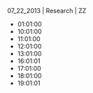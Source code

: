 07_22_2013 | Research | ZZ 
* 01:01:00
* 10:01:00
* 11:01:00
* 12:01:00
* 13:01:00
* 16:01:01
* 17:01:00
* 18:01:00
* 19:01:01
